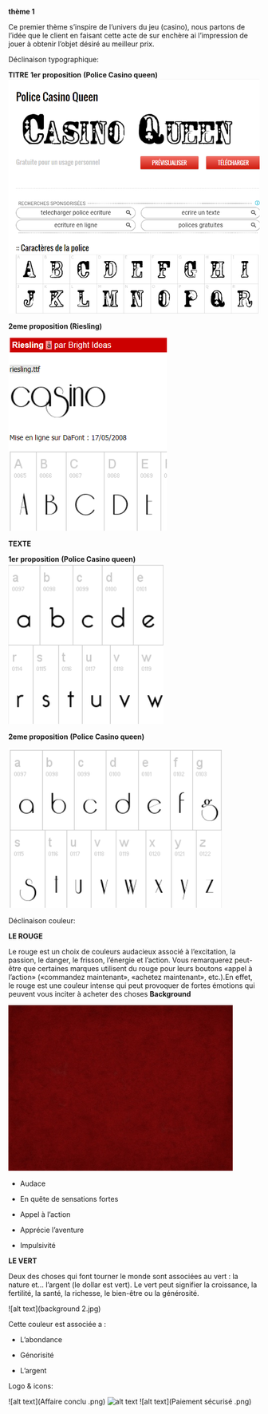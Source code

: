 
**thème 1**

Ce premier thème s’inspire de l’univers du jeu (casino), nous partons de l’idée que le client en faisant cette acte de sur enchère ai l’impression de jouer à obtenir l’objet désiré au meilleur prix.

Déclinaison typographique:

**TITRE**
**1er** **proposition** **(Police Casino queen)** 
![alt text](policetitre.png)


**2eme proposition (Riesling)**

![alt text](titre2.png)

  **TEXTE**
 
 **1er** **proposition** **(Police Casino queen)** 
![alt text](minus2.png)


**2eme proposition** **(Police Casino queen)** 

![alt text](rieslingmin.png)
   

Déclinaison couleur:

   ****LE ROUGE****

  

Le rouge est un choix de couleurs audacieux associé à l’excitation, la passion, le danger, le frisson, l’énergie et l’action. Vous remarquerez peut-être que certaines marques utilisent du rouge pour leurs boutons «appel à l’action» («commandez maintenant», «achetez maintenant», etc.).En effet, le rouge est une couleur intense qui peut provoquer de fortes émotions qui peuvent vous inciter à acheter des choses
**Background**


  ![alt text](background.jpg)
   
  
-   Audace
    
-   En quête de sensations fortes
    
-   Appel à l’action
    
-   Apprécie l’aventure
    
-   Impulsivité

 ****LE VERT****

Deux des choses qui font tourner le monde sont associées au vert : la nature et… l’argent (le dollar est vert). Le vert peut signifier la croissance, la fertilité, la santé, la richesse, le bien-être ou la générosité.

![alt text](background 2.jpg)

Cette couleur est associée a :

-   L’abondance
    
-   Génorisité
    
-   L’argent

Logo & icons: 

![alt text](Affaire conclu .png)
![alt text](Enchère.png)
![alt text](Paiement sécurisé .png)


  
